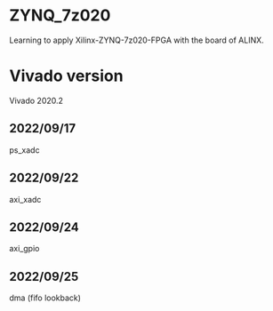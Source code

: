 <!--
 * @Autor: Zhang Tianxiang
 * @Date: 2022-09-09 08:47:24
 * @LastEditors: Zhang Tianxiang
 * @LastEditTime: 2022-09-25 15:34:28
-->
# ZYNQ_7z020
Learning to apply Xilinx-ZYNQ-7z020-FPGA with the board of ALINX.
# Vivado version
Vivado 2020.2
## 2022/09/17
ps_xadc
## 2022/09/22
axi_xadc
## 2022/09/24
axi_gpio
## 2022/09/25
dma (fifo lookback)
